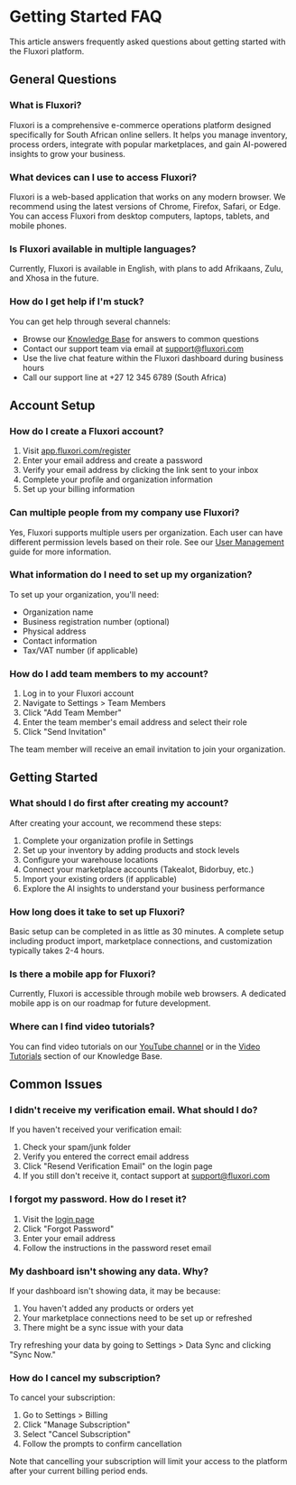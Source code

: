# Getting Started FAQ

This article answers frequently asked questions about getting started with the Fluxori platform.

## General Questions

### What is Fluxori?

Fluxori is a comprehensive e-commerce operations platform designed specifically for South African online sellers. It helps you manage inventory, process orders, integrate with popular marketplaces, and gain AI-powered insights to grow your business.

### What devices can I use to access Fluxori?

Fluxori is a web-based application that works on any modern browser. We recommend using the latest versions of Chrome, Firefox, Safari, or Edge. You can access Fluxori from desktop computers, laptops, tablets, and mobile phones.

### Is Fluxori available in multiple languages?

Currently, Fluxori is available in English, with plans to add Afrikaans, Zulu, and Xhosa in the future.

### How do I get help if I'm stuck?

You can get help through several channels:

- Browse our [Knowledge Base](../index.md) for answers to common questions
- Contact our support team via email at support@fluxori.com
- Use the live chat feature within the Fluxori dashboard during business hours
- Call our support line at +27 12 345 6789 (South Africa)

## Account Setup

### How do I create a Fluxori account?

1. Visit [app.fluxori.com/register](https://app.fluxori.com/register)
2. Enter your email address and create a password
3. Verify your email address by clicking the link sent to your inbox
4. Complete your profile and organization information
5. Set up your billing information

### Can multiple people from my company use Fluxori?

Yes, Fluxori supports multiple users per organization. Each user can have different permission levels based on their role. See our [User Management](../account/user-management.md) guide for more information.

### What information do I need to set up my organization?

To set up your organization, you'll need:

- Organization name
- Business registration number (optional)
- Physical address
- Contact information
- Tax/VAT number (if applicable)

### How do I add team members to my account?

1. Log in to your Fluxori account
2. Navigate to Settings > Team Members
3. Click "Add Team Member"
4. Enter the team member's email address and select their role
5. Click "Send Invitation"

The team member will receive an email invitation to join your organization.

## Getting Started

### What should I do first after creating my account?

After creating your account, we recommend these steps:

1. Complete your organization profile in Settings
2. Set up your inventory by adding products and stock levels
3. Configure your warehouse locations
4. Connect your marketplace accounts (Takealot, Bidorbuy, etc.)
5. Import your existing orders (if applicable)
6. Explore the AI insights to understand your business performance

### How long does it take to set up Fluxori?

Basic setup can be completed in as little as 30 minutes. A complete setup including product import, marketplace connections, and customization typically takes 2-4 hours.

### Is there a mobile app for Fluxori?

Currently, Fluxori is accessible through mobile web browsers. A dedicated mobile app is on our roadmap for future development.

### Where can I find video tutorials?

You can find video tutorials on our [YouTube channel](https://youtube.com/fluxori) or in the [Video Tutorials](video-tutorials.md) section of our Knowledge Base.

## Common Issues

### I didn't receive my verification email. What should I do?

If you haven't received your verification email:

1. Check your spam/junk folder
2. Verify you entered the correct email address
3. Click "Resend Verification Email" on the login page
4. If you still don't receive it, contact support at support@fluxori.com

### I forgot my password. How do I reset it?

1. Visit the [login page](https://app.fluxori.com/login)
2. Click "Forgot Password"
3. Enter your email address
4. Follow the instructions in the password reset email

### My dashboard isn't showing any data. Why?

If your dashboard isn't showing data, it may be because:

1. You haven't added any products or orders yet
2. Your marketplace connections need to be set up or refreshed
3. There might be a sync issue with your data

Try refreshing your data by going to Settings > Data Sync and clicking "Sync Now."

### How do I cancel my subscription?

To cancel your subscription:

1. Go to Settings > Billing
2. Click "Manage Subscription"
3. Select "Cancel Subscription"
4. Follow the prompts to confirm cancellation

Note that cancelling your subscription will limit your access to the platform after your current billing period ends.